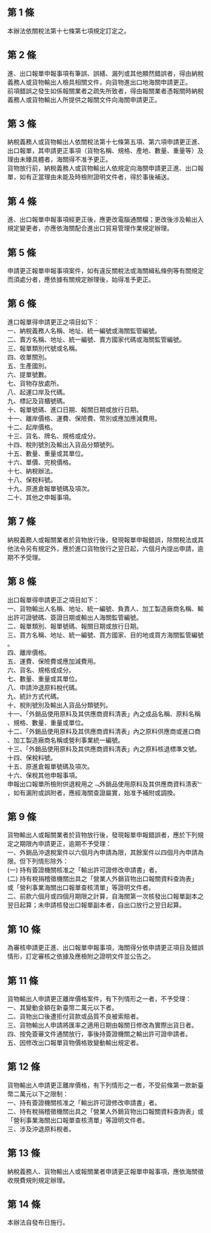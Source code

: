 第 1 條
-------
本辦法依關稅法第十七條第七項規定訂定之。

第 2 條
-------
進、出口報單申報事項有筆誤、誤繕、漏列或其他顯然錯誤者，得由納稅  
義務人或貨物輸出人檢具相關文件，向貨物進出口地海關申請更正。  
前項錯誤之發生如係報關業者之疏失所致者，得由報關業者憑報關時納稅  
義務人或貨物輸出人所提供之報關文件向海關申請更正。

第 3 條
-------
納稅義務人或貨物輸出人依關稅法第十七條第五項、第六項申請更正進、  
出口報單，其申請更正事項（貨物名稱、規格、產地、數量、重量等）及  
理由未臻具體者，海關得不准予更正。  
貨物放行前，納稅義務人或貨物輸出人依規定向海關申請更正進、出口報  
單，如有正當理由未能及時檢附證明文件者，得於事後補送。

第 4 條
-------
進、出口報單申報事項經更正後，應更改電腦通關檔；更改後涉及輸出入  
規定變更者，亦應依海關配合進出口貿易管理作業規定辦理。

第 5 條
-------
申請更正報單申報事項案件，如有違反關稅法或海關緝私條例等有關規定  
而須處分者，應依據有關規定辦理後，始得准予更正。

第 6 條
-------
進口報單得申請更正之項目如下：  
一、納稅義務人名稱、地址、統一編號或海關監管編號。  
二、賣方名稱、地址、統一編號、賣方國家代碼或海關監管編號。  
三、報單類別代號或名稱。  
四、收單關別。  
五、生產國別。  
六、提單號數。  
七、貨物存放處所。  
八、起運口岸及代碼。  
九、標記及貨櫃號碼。  
十、報單號碼、進口日期、報關日期或放行日期。  
十一、離岸價格、運費、保險費、幣別或應加應減費用。  
十二、起岸價格。  
十三、貨名、牌名、規格或成分。  
十四、稅則號別及輸出入貨品分類號列。  
十五、數量、重量或其單位。  
十六、單價、完稅價格。  
十七、納稅辦法。  
十八、保稅料號。  
十九、原進倉報單號碼及項次。  
二十、其他之申報事項。

第 7 條
-------
納稅義務人或報關業者於貨物放行後，發現報單申報錯誤，除關稅法或其  
他法令另有規定外，應於進口貨物放行之翌日起，六個月內提出申請，逾  
期不予受理。

第 8 條
-------
出口報單得申請更正之項目如下：  
一、貨物輸出人名稱、地址、統一編號、負責人、加工製造廠商名稱、輸  
    出許可證號碼、簽證日期或輸出人海關監管編號。  
二、報單類別、報單號碼、報關日期或放行日期。  
三、買方名稱、地址、統一編號、買方國家、目的地或買方海關監管編號  
        。  
四、離岸價格。  
五、運費、保險費或應加減費用。  
六、貨名、規格或成分。  
七、數量、重量或其單位。  
八、申請沖退原料稅代碼。  
九、統計方式代碼。  
十、稅則號別及輸出入貨品分類號列。  
十一、「外銷品使用原料及其供應商資料清表」內之成品名稱、原料名稱  
      、規格、數量、重量或單位。  
十二、「外銷品使用原料及其供應商資料清表」內之原料供應商或進口商  
      、加工製造廠商名稱或營利事業統一編號。  
十三、「外銷品使用原料及其供應商資料清表」內之原料核退標準文號。  
十四、保稅料號。  
十五、原進倉報單號碼及項次。  
十六、保稅其他申報事項。  
申報出口報單所檢附供退稅用之﹁外銷品使用原料及其供應商資料清表﹂  
，如有漏附或誤附者，應經海關查證屬實，始准予補附或調換。

第 9 條
-------
貨物輸出人或報關業者於貨物放行後，發現報單申報錯誤者，應於下列規  
定之期限內申請更正，逾期不予受理：  
一、外銷品沖退稅案件以六個月內申請為限，其餘案件以四個月內申請為  
    限。但下列情形除外：  
 (一) 持有簽證機關核准之「輸出許可證修改申請書」者。  
 (二) 持有稅捐稽徵機關出具之「營業人外銷貨物出口報關資料查詢表」  
      或「營利事業海關出口報單查核清單」等證明文件者。  
二、前款六個月或四個月期限之計算，自海關第一次核發出口報單副本之  
    翌日起算；未申請核發出口報單副本者，自出口放行之翌日起算。

第 10 條
--------
為審核申請更正進、出口報單申報事項，海關得分依申請更正項目及錯誤  
情形，訂定審核之依據及應檢附之證明文件並公告之。

第 11 條
--------
貨物輸出人申請更正離岸價格案件，有下列情形之一者，不予受理：  
一、其變動金額在新臺幣二萬元以下者。  
二、貨物出口後遭拒付貨款或品質不良被索賠者。  
三、貨物輸出人申請將匯率之適用日期由報關日修改為實際出貨日者。  
四、按免簽審文件通關放行，事後持簽證機關之輸出許可證申請者。  
五、因修改出口報單貨物價格致變動輸出規定者。

第 12 條
--------
貨物輸出人申請更正離岸價格，有下列情形之一者，不受前條第一款新臺  
幣二萬元以下之限制：  
一、持有簽證機關核准之「輸出許可證修改申請書」者。  
二、持有稅捐稽徵機關出具之「營業人外銷貨物出口報關資料查詢表」或  
    「營利事業海關出口報單查核清單」等證明文件者。  
三、涉及沖退原料稅者。

第 13 條
--------
納稅義務人、貨物輸出人或報關業者申請更正報單申報事項，應依海關徵  
收規費規則規定辦理。

第 14 條
--------
本辦法自發布日施行。

